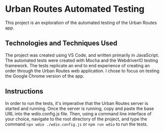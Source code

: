 # Urban Routes Automated Testing

This project is an exploration of the automated testing of the Urban Routes app.

## Technologies and Techniques Used
The project was created using VS Code, and written primarily in JavaScript. The automated tests were created with Mocha and the WebdriverIO testing framework. The tests replicate an end to end experience of creating an order through the Urban Routes web application. I chose to focus on testing the Google Chrome version of the app.

## Instructions
In order to run the tests, it's imperative that the Urban Routes server is started and running. Once the server is running, copy and paste the base URL into the wdio.config.js file. Then, using a command line interface of your choice, navigate to the root directory of the project, and type the command `npx wdio ./wdio.config.js` or `npm run wdio` to run the tests.
